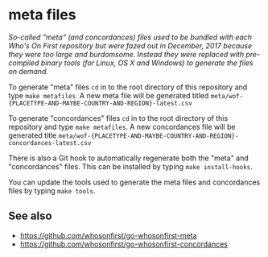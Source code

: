 # meta files

_So-called "meta" (and concordances) files used to be bundled with each Who's On First repository but were fazed out in December, 2017 because they were too large and burdomsome. Instead they were replaced with pre-compiled binary tools (for Linux, OS X and Windows) to generate the files on demand._

To generate "meta" files `cd` in to the root directory of this repository and type `make metafiles`. A new meta file will be generated titled `meta/wof-{PLACETYPE-AND-MAYBE-COUNTRY-AND-REGION}-latest.csv`

To generate "concordances" files `cd` in to the root directory of this repository and type `make metafiles`. A new concordances file will be generated title `meta/wof-{PLACETYPE-AND-MAYBE-COUNTRY-AND-REGION}-concordances-latest.csv`

There is also a Git hook to automatically regenerate both the "meta" and "concordances" files. This can	be installed by typing `make install-hooks`.

You can update the tools used to generate the meta files and concordances files by typing `make tools`.

## See also

* https://github.com/whosonfirst/go-whosonfirst-meta
* https://github.com/whosonfirst/go-whosonfirst-concordances